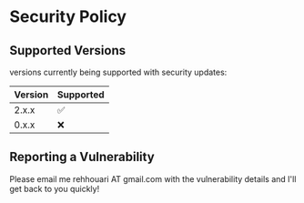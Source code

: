 # Security Policy

## Supported Versions

versions currently being supported with security updates:

| Version | Supported          |
| ------- | ------------------ |
| 2.x.x   | :white_check_mark: |
| 0.x.x   | :x:                |

## Reporting a Vulnerability

Please email me rehhouari AT gmail.com with the vulnerability details and I'll get back to you quickly!
